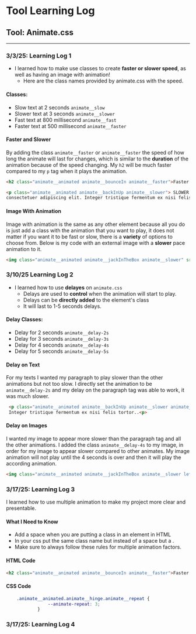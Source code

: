 # Tool Learning Log

## Tool: Animate.css

---

### 3/3/25: Learning Log 1
 * I learned how to make use classes to create **faster or slower speed**, as well as having an image with animation!
    *   Here are the class names provided by animate.css with the speed.
#### Classes:
 * Slow text at 2 seconds `animate__slow`
 * Slower text at 3 seconds `animate__slower`
 * Fast text at 800 millisecond `animate__fast`
 * Faster text at 500 millisecond `animate__faster`
#### Faster and Slower

By adding the class `animate__faster` or `animate__faster` the speed of how long the animate will last for changes, which is similar to the **duration** of the animation because of the speed changing. My `h2` will be much faster compared to my `p` tag when it plays the animation.

```HTML
<h2 class="animate__animated animate__bounceIn animate__faster">Faster heading</h2>

<p class="animate__animated animate__backInUp animate__slower"> SLOWER TEXT Lorem ipsum odor amet,
consectetuer adipiscing elit. Integer tristique fermentum ex nisi felis tortor arcu accumsan..</p>
```

#### Image With Animation
Image with animation is the same as any other element because all you do is just add a class with the animation that you want to play, it does not matter if you want it to be fast or slow, there is a **variety** of options to choose from. Below is my code with an external image with a **slower** pace animation to it.
```HTML
<img class="animate__animated animate__jackInTheBox animate__slower" src="https://static.vecteezy.com/system/resources/thumbnails/018/742/203/small_2x/3d-minimal-world-cartoon-globe-3d-illustration-free-png.png" id="world" alt="" />
```

### 3/10/25 Learning Log 2
 * I learned how to use **delayes** on `animate.css`
   *    Delays are used to **control** when the animation will start to play.
   *    Delays can be **directly added** to the element's class
   *    It will last to 1-5 seconds delays.
#### Delay Classes:
 * Delay for 2 seconds `animate__delay-2s`
 * Delay for 3 seconds `animate__delay-3s`
 * Delay for 4 seconds `animate__delay-4s`
 * Delay for 5 seconds `animate__delay-5s`
#### Delay on Text
For my texts I wanted my paragraph to play slower than the other animations but not too slow. I directly set the animation to be `animate__delay-2s` and my delay on the paragraph tag was able to work, it was much slower.
```HTML
 <p class="animate__animated animate__backInUp animate__slower animate__delay-2s center"> SLOWER TEXT Lorem ipsum odor amet, consectetuer adipiscing elit.
 Integer tristique fermentum ex nisi felis tortor..<p>
```
#### Delay on Images
I wanted my image to appear more slower than the paragraph tag and all the other animations. I added the class `animate__delay-4s` to my image, in order for my image to appear slower compared to other animates. My image animation will not play until the 4 seconds is over and then it will play the according animation.
```HTML
<img class="animate__animated animate__jackInTheBox animate__slower left animate__delay-4s" src="https://static.vecteezy.com/system/resources/thumbnails/018/742/203/small_2x/3d-minimal-world-cartoon-globe-3d-illustration-free-png.png" id="world" alt="" />
```
### 3/17/25: Learning Log 3
I learned how to use multiple animation to make my project more clear and presentable. 
#### What I Need to Know
 * Add a space when you are putting a class in an element in HTML
 * In your css put the same class name but instead of a space but a .
 * Make sure to always follow these rules for multiple animation factors.
#### HTML Code

```HTML
<h2 class="animate__animated animate__bounceIn animate__faster">Faster heading</h2>
```
#### CSS Code

```CSS
    .animate__animated.animate__hinge.animate__repeat {
                --animate-repeat: 3;
            }
```

### 3/17/25: Learning Log 4

<!--

* Links you used today (websites, videos, etc)
* Things you tried, progress you made, etc
* Challenges, a-ha moments, etc
* Questions you still have
* What you're going to try next
-->
